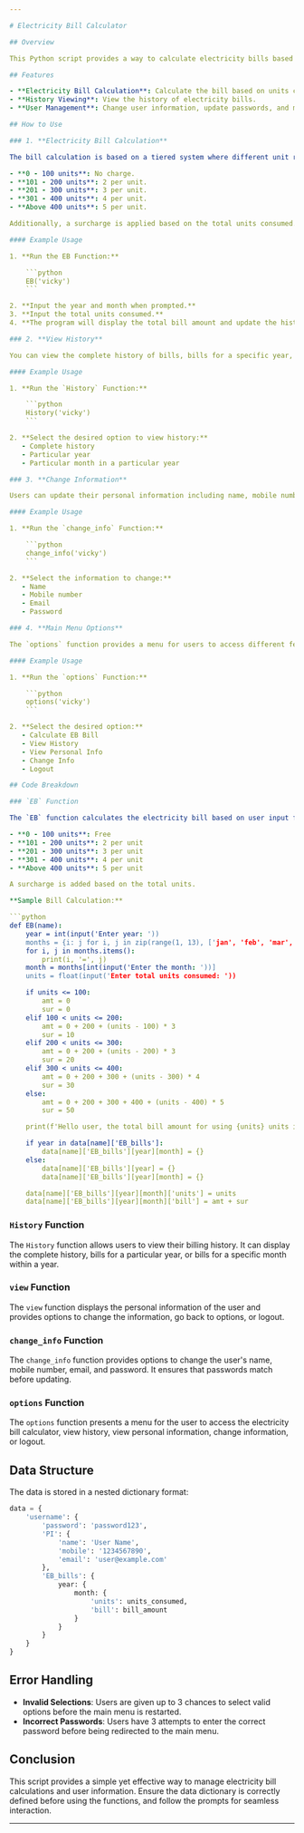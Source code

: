 ```yaml
---

# Electricity Bill Calculator

## Overview

This Python script provides a way to calculate electricity bills based on units consumed. It includes functionality to view historical bills, update personal information, and manage user sessions.

## Features

- **Electricity Bill Calculation**: Calculate the bill based on units consumed with a tiered rate system.
- **History Viewing**: View the history of electricity bills.
- **User Management**: Change user information, update passwords, and manage sessions.

## How to Use

### 1. **Electricity Bill Calculation**

The bill calculation is based on a tiered system where different unit ranges have different rates:

- **0 - 100 units**: No charge.
- **101 - 200 units**: 2 per unit.
- **201 - 300 units**: 3 per unit.
- **301 - 400 units**: 4 per unit.
- **Above 400 units**: 5 per unit.

Additionally, a surcharge is applied based on the total units consumed.

#### Example Usage

1. **Run the EB Function:**

    ```python
    EB('vicky')
    ```

2. **Input the year and month when prompted.**
3. **Input the total units consumed.**
4. **The program will display the total bill amount and update the history.**

### 2. **View History**

You can view the complete history of bills, bills for a specific year, or bills for a particular month within a year.

#### Example Usage

1. **Run the `History` Function:**

    ```python
    History('vicky')
    ```

2. **Select the desired option to view history:**
   - Complete history
   - Particular year
   - Particular month in a particular year

### 3. **Change Information**

Users can update their personal information including name, mobile number, email, and password.

#### Example Usage

1. **Run the `change_info` Function:**

    ```python
    change_info('vicky')
    ```

2. **Select the information to change:**
   - Name
   - Mobile number
   - Email
   - Password

### 4. **Main Menu Options**

The `options` function provides a menu for users to access different features.

#### Example Usage

1. **Run the `options` Function:**

    ```python
    options('vicky')
    ```

2. **Select the desired option:**
   - Calculate EB Bill
   - View History
   - View Personal Info
   - Change Info
   - Logout

## Code Breakdown

### `EB` Function

The `EB` function calculates the electricity bill based on user input for the year, month, and units consumed. It uses the following tiered rates:

- **0 - 100 units**: Free
- **101 - 200 units**: 2 per unit
- **201 - 300 units**: 3 per unit
- **301 - 400 units**: 4 per unit
- **Above 400 units**: 5 per unit

A surcharge is added based on the total units.

**Sample Bill Calculation:**

```python
def EB(name):
    year = int(input('Enter year: '))
    months = {i: j for i, j in zip(range(1, 13), ['jan', 'feb', 'mar', 'apr', 'may', 'jun', 'jul', 'aug', 'sep', 'oct', 'nov', 'dec'])}
    for i, j in months.items():
        print(i, '=', j)
    month = months[int(input('Enter the month: '))]
    units = float(input('Enter total units consumed: '))

    if units <= 100:
        amt = 0
        sur = 0
    elif 100 < units <= 200:
        amt = 0 + 200 + (units - 100) * 3
        sur = 10
    elif 200 < units <= 300:
        amt = 0 + 200 + (units - 200) * 3
        sur = 20
    elif 300 < units <= 400:
        amt = 0 + 200 + 300 + (units - 300) * 4
        sur = 30
    else:
        amt = 0 + 200 + 300 + 400 + (units - 400) * 5
        sur = 50

    print(f'Hello user, the total bill amount for using {units} units is Rs. {amt + sur}')

    if year in data[name]['EB_bills']:
        data[name]['EB_bills'][year][month] = {}
    else:
        data[name]['EB_bills'][year] = {}
        data[name]['EB_bills'][year][month] = {}

    data[name]['EB_bills'][year][month]['units'] = units
    data[name]['EB_bills'][year][month]['bill'] = amt + sur
```

### `History` Function

The `History` function allows users to view their billing history. It can display the complete history, bills for a particular year, or bills for a specific month within a year.

### `view` Function

The `view` function displays the personal information of the user and provides options to change the information, go back to options, or logout.

### `change_info` Function

The `change_info` function provides options to change the user's name, mobile number, email, and password. It ensures that passwords match before updating.

### `options` Function

The `options` function presents a menu for the user to access the electricity bill calculator, view history, view personal information, change information, or logout.

## Data Structure

The data is stored in a nested dictionary format:

```python
data = {
    'username': {
        'password': 'password123',
        'PI': {
            'name': 'User Name',
            'mobile': '1234567890',
            'email': 'user@example.com'
        },
        'EB_bills': {
            year: {
                month: {
                    'units': units_consumed,
                    'bill': bill_amount
                }
            }
        }
    }
}
```

## Error Handling

- **Invalid Selections**: Users are given up to 3 chances to select valid options before the main menu is restarted.
- **Incorrect Passwords**: Users have 3 attempts to enter the correct password before being redirected to the main menu.

## Conclusion

This script provides a simple yet effective way to manage electricity bill calculations and user information. Ensure the data dictionary is correctly defined before using the functions, and follow the prompts for seamless interaction.

---
```


